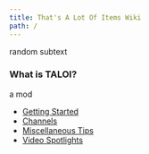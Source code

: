 ```yaml
---
title: That's A Lot Of Items Wiki
path: /
---
```


<div className="box">
  random subtext
</div>

### What is TALOI?

a mod

- [Getting Started](getting-started.md)
- [Channels](features/me-network/channels.md)
- [Miscellaneous Tips](miscellaneous-tips.md)
- [Video Spotlights](video-spotlights.md)
